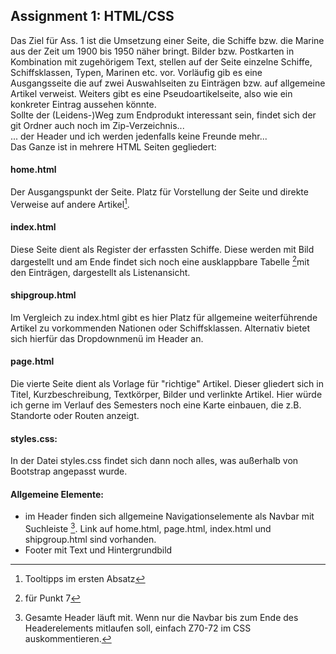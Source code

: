 ## Assignment 1: HTML/CSS

Das Ziel für Ass. 1 ist die Umsetzung einer Seite, die Schiffe bzw. die Marine aus der Zeit um 1900 bis 1950 näher bringt.
Bilder bzw. Postkarten in Kombination mit zugehörigem Text, stellen auf der Seite einzelne Schiffe, Schiffsklassen, Typen, Marinen
etc. vor. Vorläufig gib es eine Ausgangsseite die auf zwei Auswahlseiten zu Einträgen bzw. auf allgemeine Artikel verweist.
Weiters gibt es eine Pseudoartikelseite, also wie ein konkreter Eintrag aussehen könnte.<br/>
Sollte der (Leidens-)Weg zum Endprodukt interessant sein, findet sich der git Ordner auch noch im Zip-Verzeichnis... <br/>
... der Header und ich werden jedenfalls keine Freunde mehr... <br/>
Das Ganze ist in mehrere HTML Seiten gegliedert:

#### home.html
Der Ausgangspunkt der Seite. Platz für Vorstellung der Seite und direkte Verweise auf andere Artikel[^1].

#### index.html
Diese Seite dient als Register der erfassten Schiffe.
Diese werden mit Bild dargestellt und am Ende findet sich noch eine ausklappbare Tabelle [^2]mit den Einträgen,
dargestellt als Listenansicht.

#### shipgroup.html
Im Vergleich zu index.html gibt es hier Platz für allgemeine weiterführende Artikel zu vorkommenden Nationen oder 
Schiffsklassen. Alternativ bietet sich hierfür das Dropdownmenü im Header an.

#### page.html
Die vierte Seite dient als Vorlage für "richtige" Artikel. Dieser gliedert sich in Titel, Kurzbeschreibung, 
Textkörper, Bilder und verlinkte Artikel.
Hier würde ich gerne im Verlauf des Semesters noch eine Karte einbauen, die z.B. Standorte oder Routen anzeigt. 

#### styles.css:
In der Datei styles.css findet sich dann noch alles, was außerhalb von Bootstrap angepasst wurde.

#### Allgemeine Elemente:
- im Header finden sich allgemeine Navigationselemente als Navbar mit Suchleiste [^3]. Link auf home.html, page.html, index.html und shipgroup.html sind vorhanden.
- Footer mit Text und Hintergrundbild



[^1]: Tooltipps im ersten Absatz
[^2]: für Punkt 7 
[^3]: Gesamte Header läuft mit. Wenn nur die Navbar bis zum Ende des Headerelements mitlaufen soll, einfach Z70-72 im CSS auskommentieren.